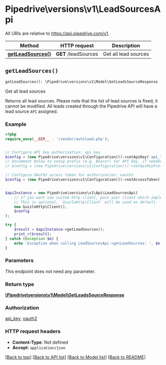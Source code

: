 # Pipedrive\versions\v1\LeadSourcesApi

All URIs are relative to https://api.pipedrive.com/v1.

Method | HTTP request | Description
------------- | ------------- | -------------
[**getLeadSources()**](LeadSourcesApi.md#getLeadSources) | **GET** /leadSources | Get all lead sources


## `getLeadSources()`

```php
getLeadSources(): \Pipedrive\versions\v1\Model\GetLeadsSourceResponse
```

Get all lead sources

Returns all lead sources. Please note that the list of lead sources is fixed, it cannot be modified. All leads created through the Pipedrive API will have a lead source `API` assigned.

### Example

```php
<?php
require_once(__DIR__ . '/vendor/autoload.php');


// Configure API key authorization: api_key
$config = (new Pipedrive\versions\v1\Configuration())->setApiKey('api_token', 'YOUR_API_KEY');
// Uncomment below to setup prefix (e.g. Bearer) for API key, if needed
// $config = (new Pipedrive\versions\v1\Configuration())->setApiKeyPrefix('api_token', 'Bearer');

// Configure OAuth2 access token for authorization: oauth2
$config = (new Pipedrive\versions\v1\Configuration())->setAccessToken('YOUR_ACCESS_TOKEN');


$apiInstance = new Pipedrive\versions\v1\Api\LeadSourcesApi(
    // If you want use custom http client, pass your client which implements `GuzzleHttp\ClientInterface`.
    // This is optional, `GuzzleHttp\Client` will be used as default.
    new GuzzleHttp\Client(),
    $config
);

try {
    $result = $apiInstance->getLeadSources();
    print_r($result);
} catch (Exception $e) {
    echo 'Exception when calling LeadSourcesApi->getLeadSources: ', $e->getMessage(), PHP_EOL;
}
```

### Parameters

This endpoint does not need any parameter.

### Return type

[**\Pipedrive\versions\v1\Model\GetLeadsSourceResponse**](../Model/GetLeadsSourceResponse.md)

### Authorization

[api_key](../README.md#api_key), [oauth2](../README.md#oauth2)

### HTTP request headers

- **Content-Type**: Not defined
- **Accept**: `application/json`

[[Back to top]](#) [[Back to API list]](../README.md#documentation-for-api-endpoints)
[[Back to Model list]](../README.md#documentation-for-models)
[[Back to README]](../README.md)
